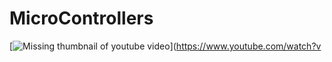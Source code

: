 # MicroControllers

[![Missing thumbnail of youtube video](http://i.imgur.com/z176twv.png)](https://www.youtube.com/watch?v
